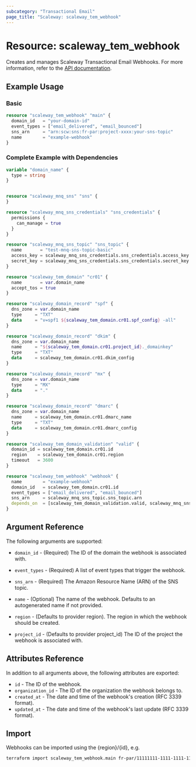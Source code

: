 ```yaml
---
subcategory: "Transactional Email"
page_title: "Scaleway: scaleway_tem_webhook"
---
```


# Resource: scaleway_tem_webhook

Creates and manages Scaleway Transactional Email Webhooks.
For more information, refer to the [API documentation](https://www.scaleway.com/en/developers/api/transactional-email).

## Example Usage

### Basic

```terraform
resource "scaleway_tem_webhook" "main" {
  domain_id   = "your-domain-id"
  event_types = ["email_delivered", "email_bounced"]
  sns_arn     = "arn:scw:sns:fr-par:project-xxxx:your-sns-topic"
  name        = "example-webhook"
}
```

### Complete Example with Dependencies

```terraform
variable "domain_name" {
  type = string
}


resource "scaleway_mnq_sns" "sns" {
}

resource "scaleway_mnq_sns_credentials" "sns_credentials" {
  permissions {
    can_manage = true
  }
}

resource "scaleway_mnq_sns_topic" "sns_topic" {
  name       = "test-mnq-sns-topic-basic"
  access_key = scaleway_mnq_sns_credentials.sns_credentials.access_key
  secret_key = scaleway_mnq_sns_credentials.sns_credentials.secret_key
}

resource "scaleway_tem_domain" "cr01" {
  name       = var.domain_name
  accept_tos = true
}

resource "scaleway_domain_record" "spf" {
  dns_zone = var.domain_name
  type     = "TXT"
  data     = "v=spf1 ${scaleway_tem_domain.cr01.spf_config} -all"
}

resource "scaleway_domain_record" "dkim" {
  dns_zone = var.domain_name
  name     = "${scaleway_tem_domain.cr01.project_id}._domainkey"
  type     = "TXT"
  data     = scaleway_tem_domain.cr01.dkim_config
}

resource "scaleway_domain_record" "mx" {
  dns_zone = var.domain_name
  type     = "MX"
  data     = "."
}

resource "scaleway_domain_record" "dmarc" {
  dns_zone = var.domain_name
  name     = scaleway_tem_domain.cr01.dmarc_name
  type     = "TXT"
  data     = scaleway_tem_domain.cr01.dmarc_config
}

resource "scaleway_tem_domain_validation" "valid" {
  domain_id = scaleway_tem_domain.cr01.id
  region    = scaleway_tem_domain.cr01.region
  timeout   = 3600
}

resource "scaleway_tem_webhook" "webhook" {
  name        = "example-webhook"
  domain_id   = scaleway_tem_domain.cr01.id
  event_types = ["email_delivered", "email_bounced"]
  sns_arn     = scaleway_mnq_sns_topic.sns_topic.arn
  depends_on  = [scaleway_tem_domain_validation.valid, scaleway_mnq_sns_topic.sns_topic]
}
```

## Argument Reference

The following arguments are supported:

- `domain_id` - (Required) The ID of the domain the webhook is associated with.

- `event_types` - (Required) A list of event types that trigger the webhook.
- `sns_arn` - (Required) The Amazon Resource Name (ARN) of the SNS topic.
- `name` - (Optional) The name of the webhook. Defaults to an autogenerated name if not provided.
- `region` - (Defaults to provider region). The region in which the webhook should be created.
- `project_id` - (Defaults to provider project_id) The ID of the project the webhook is associated with.


## Attributes Reference

In addition to all arguments above, the following attributes are exported:

- `id` - The ID of the webhook.
- `organization_id` - The ID of the organization the webhook belongs to.
- `created_at` - The date and time of the webhook's creation (RFC 3339 format).
- `updated_at` - The date and time of the webhook's last update (RFC 3339 format).

## Import

Webhooks can be imported using the {region}/{id}, e.g.

```bash
terraform import scaleway_tem_webhook.main fr-par/11111111-1111-1111-1111-111111111111
```
